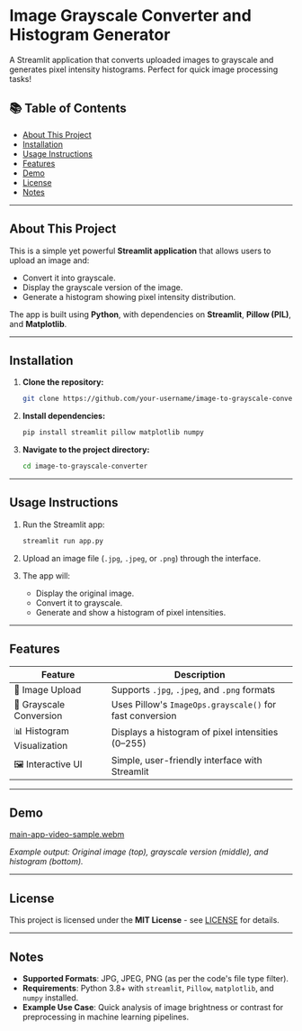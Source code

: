 # Image Grayscale Converter and Histogram Generator

A Streamlit application that converts uploaded images to grayscale and generates pixel intensity histograms. Perfect for quick image processing tasks!

## 📚 Table of Contents
- [About This Project](#about-this-project)
- [Installation](#installation)
- [Usage Instructions](#usage-instructions)
- [Features](#features)
- [Demo](#video-demo)
- [License](#license)
- [Notes](#notes)

---

## About This Project

This is a simple yet powerful **Streamlit application** that allows users to upload an image and:

- Convert it into grayscale.
- Display the grayscale version of the image.
- Generate a histogram showing pixel intensity distribution.

The app is built using **Python**, with dependencies on **Streamlit**, **Pillow (PIL)**, and **Matplotlib**.

---

## Installation

1. **Clone the repository:**
   ```bash
   git clone https://github.com/your-username/image-to-grayscale-converter.git
   ```

2. **Install dependencies:**
   ```bash
   pip install streamlit pillow matplotlib numpy
   ```

3. **Navigate to the project directory:**
   ```bash
   cd image-to-grayscale-converter
   ```

---

## Usage Instructions

1. Run the Streamlit app:
   ```bash
   streamlit run app.py
   ```

2. Upload an image file (`.jpg`, `.jpeg`, or `.png`) through the interface.

3. The app will:
   - Display the original image.
   - Convert it to grayscale.
   - Generate and show a histogram of pixel intensities.

---

## Features

| Feature | Description |
|--------|-------------|
| 📎 Image Upload | Supports `.jpg`, `.jpeg`, and `.png` formats |
| 🧠 Grayscale Conversion | Uses Pillow's `ImageOps.grayscale()` for fast conversion |
| 📊 Histogram Visualization | Displays a histogram of pixel intensities (0–255) |
| 🖼️ Interactive UI | Simple, user-friendly interface with Streamlit |

---

## Demo

[main-app-video-sample.webm](https://github.com/user-attachments/assets/797bbb7c-7e2b-4954-82fc-1f564114c354)

*Example output: Original image (top), grayscale version (middle), and histogram (bottom).*

---

## License

This project is licensed under the **MIT License** - see [LICENSE](LICENSE) for details.

---

## Notes

- **Supported Formats**: JPG, JPEG, PNG (as per the code's file type filter).
- **Requirements**: Python 3.8+ with `streamlit`, `Pillow`, `matplotlib`, and `numpy` installed.
- **Example Use Case**: Quick analysis of image brightness or contrast for preprocessing in machine learning pipelines.
  
